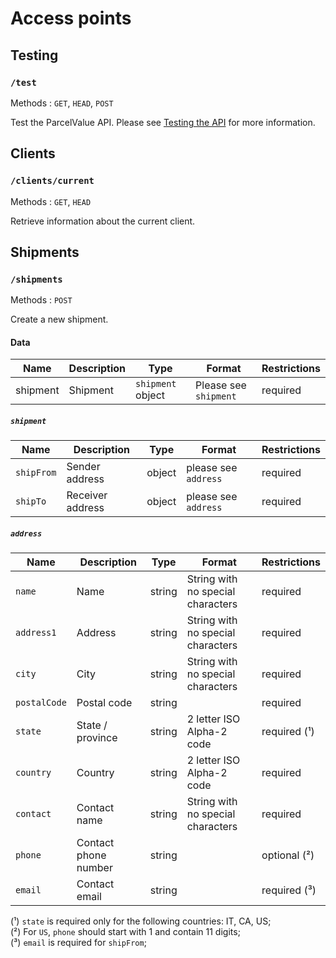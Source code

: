 # Access points

## Testing
### `/test`
Methods : `GET`, `HEAD`, `POST`

Test the ParcelValue API. Please see [Testing the API](docs/Testing.md) for more information.

## Clients

### `/clients/current`
Methods : `GET`, `HEAD`

Retrieve information about the current client.

## Shipments

### `/shipments`
Methods : `POST`

Create a new shipment.

#### Data

| Name     | Description | Type              | Format                | Restrictions |
|----------|-------------|-------------------|-----------------------|--------------|
| shipment | Shipment    | `shipment` object | Please see `shipment` | required     |

##### `shipment`

| Name       | Description      | Type   | Format               | Restrictions |
|------------|------------------|--------|----------------------|--------------|
| `shipFrom` | Sender address   | object | please see `address` | required     |
| `shipTo`   | Receiver address | object | please see `address` | required     |

##### `address`
| Name         | Description          | Type   | Format                            | Restrictions |
|--------------|----------------------|--------|-----------------------------------|--------------|
| `name`       | Name                 | string | String with no special characters | required     |
| `address1`   | Address              | string | String with no special characters | required     |
| `city`       | City                 | string | String with no special characters | required     |
| `postalCode` | Postal code          | string |                                   | required     |
| `state`      | State / province     | string | 2 letter ISO Alpha-2 code         | required (¹) |
| `country`    | Country              | string | 2 letter ISO Alpha-2 code         | required     |
| `contact`    | Contact name         | string | String with no special characters | required     |
| `phone`      | Contact phone number | string |                                   | optional (²) |
| `email`      | Contact email        | string |                                   | required (³) |

(¹) `state` is required only for the following countries: IT, CA, US;  
(²) For `US`, `phone` should start with 1 and contain 11 digits;  
(³) `email` is required for `shipFrom`;  
